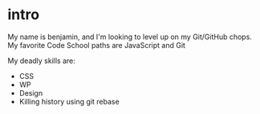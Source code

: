 # intro
My name is benjamin, and I'm looking to level up on my Git/GitHub chops.
My favorite Code School paths are JavaScript and Git

My deadly skills are:
* CSS
* WP
* Design
* Killing history using git rebase
